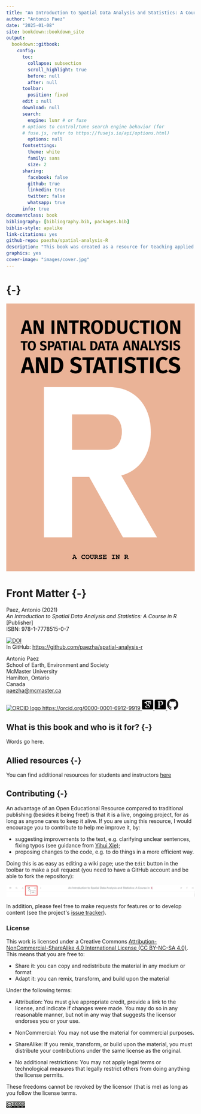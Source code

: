 ```yaml
--- 
title: "An Introduction to Spatial Data Analysis and Statistics: A Course in `R`"
author: "Antonio Paez"
date: "2025-01-08"
site: bookdown::bookdown_site
output: 
  bookdown::gitbook:
    config:
      toc:
        collapse: subsection
        scroll_highlight: true
        before: null
        after: null
      toolbar:
        position: fixed
      edit : null
      download: null
      search:
        engine: lunr # or fuse
      # options to control/tune search engine behavior (for
      # fuse.js, refer to https://fusejs.io/api/options.html)
        options: null
      fontsettings:
        theme: white
        family: sans
        size: 2
      sharing:
        facebook: false
        github: true
        linkedin: true
        twitter: false
        whatsapp: true
      info: true            
documentclass: book
bibliography: [bibliography.bib, packages.bib]
biblio-style: apalike
link-citations: yes
github-repo: paezha/spatial-analysis-R
description: "This book was created as a resource for teaching applied spatial statistics at McMaster University by Antonio Paez, with support from Anastassios Dardas, Rajveer Ubhi, Megan Coad and Alexis Polidoro. Further testing and refinements are due to John Merrall and Anastasia Soukhov. The book is published with support of an Open Educational Resources grant from MacPherson Institute, McMaster University."
graphics: yes
cover-image: "images/cover.jpg"
---
```


<!--
TO RENDER:
bookdown::render_book(input = ".", config_file = "_bookdown.yml")

Check the _bookdown.yaml file: the book is rendered to docs, and then it is deployed from there to github pages.
-->

<!--
NOTE: echo=is_html does not work

Inspired by [**bookdown**](https://github.com/rstudio/bookdown) and the Free and Open Source Software for Geospatial ([FOSS4G](http://foss4g.org/)) movement, this book is open source.
This ensures its contents are reproducible and publicly accessible for people worldwide.
The online version of the book is hosted at [geocompr.robinlovelace.net](https://geocompr.robinlovelace.net) and kept up-to-date by [GitHub 
  Actions](https://github.com/Robinlovelace/geocompr/actions), which provides information on its 'build status' as follows:
[![Actions](https://github.com/Robinlovelace/geocompr/workflows/Render-Book-from-master/badge.svg)](https://github.com/Robinlovelace/geocompr/actions)
-->

# {-}

<!--
<img src="images/voronoi_ponyo.gif" width="100%" />
-->

<!-- 
The following code generates the cover image. To change the background images, work with the style.css file in the root directory
-->

<!-- COVER 1 -->
<!--
<div class="cover1">
<img src="images/cover-2021/title-01.gif" alt=""/>
</div>
-->

<!-- COVER 1 -->
<!--
<div class="cover1">
<img src="images/cover-2021/title-02b.png" alt=""/>
</div>
-->

<!-- COVER 2 -->
<!--
<div class="cover2">
<div class="fade-in-text">
<p>An Introduction to Spatial Data Analysis and Statistics</p>
</div>
</div>
-->

<!-- COVER 3b -->
<!--
<div class="header3b">
<img src="images/cover-2021/title-01.gif" alt=""/>
</div>
<div class="cover3"></div>
<div class="bottom3"><p>A Course in R</p></div>
-->

<!-- COVER 3 -->
<!--
<div class="header3">
<div class="fade-in-text">
<p>An Introduction to Spatial Data Analysis and Statistics</p>
</div>
</div>
<div class="cover3"></div>
<div class="bottom3"><p>A Course in R</p></div>
-->

<!-- COVER 4 -->
<!--
<div class="cover4">
<div class="fade-in-text">
<p>An Introduction to Spatial Data Analysis and Statistics</p>
<p class="subtitle">A Course in R</p>
</div>
<img src="images/cover-2021/voronoi_mononoke.gif" alt=""/>
</div>
-->

<!-- COVER 4b -->
<!--
<div class="cover4b">
<div class="fade-in-text">
<p>An Introduction to Spatial Data Analysis and Statistics</p>
<p class="subtitle">A Course in R</p>
</div>
<img src="images/cover-2021/voronoi_mononoke.gif" alt=""/>
</div>
-->

<!-- COVER 5b -->
<div class="cover5b">
<img src="images/cover-2021/title-02b.png"/>
</div>

<!-- COVER 5c -->
<!--
<div class="cover5c">
<img src="images/cover-2021/title-02b.png"/>
</div>
-->
                
# Front Matter {-}

Paez, Antonio (2021)  
*An Introduction to Spatial Data Analysis and Statistics: A Course in R*  
[Publisher]  
ISBN: 978-1-7778515-0-7  
<!-- DOI badge -->
[![DOI](https://zenodo.org/badge/391072865.svg)](https://zenodo.org/badge/latestdoi/391072865)  
In GitHub: https://github.com/paezha/spatial-analysis-r
  
  
Antonio Paez  
School of Earth, Environment and Society  
McMaster University  
Hamilton, Ontario  
Canada  
paezha@mcmaster.ca  
<!-- ORCID badge-->
<a href="https://orcid.org/0000-0001-6912-9919">
<img alt="ORCID logo" src="https://info.orcid.org/wp-content/uploads/2019/11/orcid_16x16.png" width="30" height="30" />
https://orcid.org/0000-0001-6912-9919 
</a>  
<!-- Google Scholar and Publobs icons by https://jpswalsh.github.io/academicons/-->
<a href="https://scholar.google.com/citations?user=bLY377kAAAAJ&hl=en">
<img alt="Google Scholar logo" src="images/google-scholar-square.svg" width="30" height="30" />
</a>  
<a href="https://publons.com/researcher/2897251/antonio-paez/">
<img alt="Publons logo" src="images/publons-square.svg" width="30" height="30" />
</a>
<!-- GitHub icon retrived from https://github.com/logos-->  
<a href="https://github.com/paezha">
<img alt="GitHub logo" src="images/GitHub-Mark-64px.png" width="30" height="30" />
</a>  

## What is this book and who is it for? {-}

Words go here.

## Allied resources {-}

You can find additional resources for students and instructors [here](https://github.com/paezha/spatial-analysis-r#resources-for-students-and-instructors)

## Contributing {-}

An advantage of an Open Educational Resource compared to traditional publishing (besides it being free!) is that it is a live, ongoing project, for as long as anyone cares to keep it alive. If you are using this resource, I would encourage you to contribute to help me improve it, by:

- suggesting improvements to the text, e.g. clarifying unclear sentences, fixing typos (see guidance from [Yihui Xie](https://yihui.name/en/2013/06/fix-typo-in-documentation/));
- proposing changes to the code, e.g. to do things in a more efficient way.

Doing this is as easy as editing a wiki page; use the `Edit` button in the toolbar to make a pull request (you need to have a GitHub account and be able to fork the repository):

[![EDIT ME](images/editme.png)](https://github.com/paezha/spatial-analysis-r/edit/main/index.Rmd)

In addition, please feel free to make requests for features or to develop content (see the project's [issue tracker](https://github.com/paezha/spatial-analysis-r/issues)).

### License

This work is licensed under a Creative Commons [Attribution-NonCommercial-ShareAlike 4.0 International License (CC BY-NC-SA 4.0)](https://creativecommons.org/licenses/by-nc-sa/4.0/). This means that you are free to:

- Share it: you can copy and redistribute the material in any medium or format
- Adapt it: you can remix, transform, and build upon the material

Under the following terms:

- Attribution: You must give appropriate credit, provide a link to the license, and indicate if changes were made. You may do so in any reasonable manner, but not in any way that suggests the licensor endorses you or your use.

- NonCommercial: You may not use the material for commercial purposes.

- ShareAlike: If you remix, transform, or build upon the material, you must distribute your contributions under the same license as the original.

- No additional restrictions: You may not apply legal terms or technological measures that legally restrict others from doing anything the license permits.

These freedoms cannot be revoked by the licensor (that is me) as long as you follow the license terms.

<img src="images/license.png" width="10%" />

<!--
## How to support this project {-}
-->

